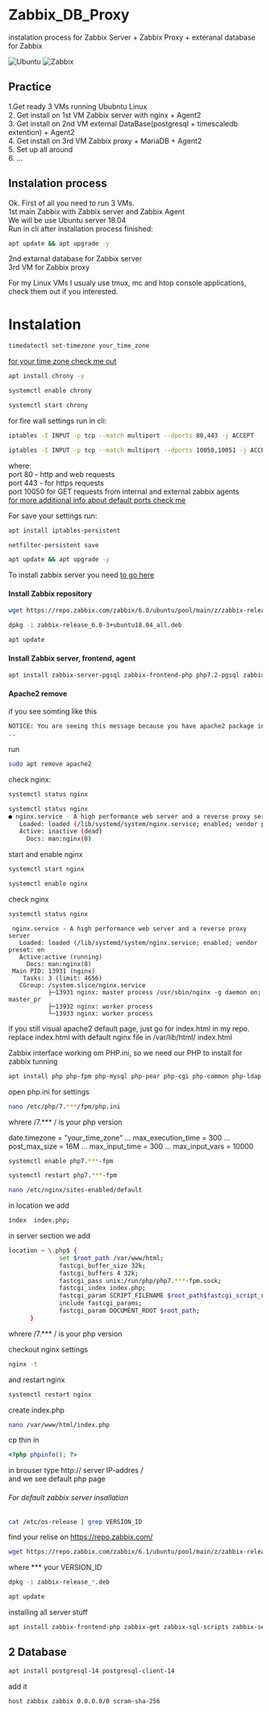 # Zabbix_DB_Proxy
instalation process for Zabbix Server + Zabbix Proxy + exteranal database for Zabbix  

![Ubuntu](https://img.shields.io/badge/Ubuntu-Ubuntu%2018.04%20LTS-orange) ![Zabbix](https://img.shields.io/badge/Zabbix-Zabbix--6.x-red)  

## Practice

1.Get ready 3 VMs running Ububntu Linux  
2. Get install on 1st VM Zabbix server with nginx + Agent2  
3. Get install on 2nd VM external DataBase(postgresql + timescaledb extention) + Agent2  
4. Get install on 3rd VM Zabbix proxy + MariaDB + Agent2  
5. Set up all around  
6. ...  

## Instalation process

Ok. First of all you need to run 3 VMs.  
  1st main Zabbix with Zabbix server and Zabbix Agent    
    We will be use Ubuntu server 18.04   
    Run in cli after installation process finished:  
```bash
apt update && apt upgrade -y
``` 
  2nd extarnal database for Zabbix server  
  3rd VM for Zabbix proxy    
  
 For my Linux VMs I usualy use tmux, mc and htop console applications, check them out if you interested.  
 
 # Instalation
  ```bash 
  timedatectl set-timezone your_time_zone 
  ```
  [for your time zone check me out](https://en.wikipedia.org/wiki/List_of_tz_database_time_zones "time zones")
  
```bash 
apt install chrony -y
```
```bash 
systemctl enable chrony 
```
```bash 
systemctl start chrony 
```

for fire wall settings run in cli:

```bash
iptables -I INPUT -p tcp --match multiport --dports 80,443 -j ACCEPT
```
```bash
iptables -I INPUT -p tcp --match multiport --dports 10050,10051 -j ACCEPT
```
where:  
port 80 - http and  web requests  
port 443  - for https requests  
port 10050 for GET requests from internal and external zabbix agents  
[for more additional info about default ports check me](https://docs.oracle.com/en/storage/tape-storage/sl4000/slklg/default-port-numbers.html "oracle default ports")  

For save your settings run:  
```bash 
apt install iptables-persistent
```
```bash
netfilter-persistent save
```
```bash
apt update && apt upgrade -y
```

To install zabbix server you need [to go here](https://www.zabbix.com/download?zabbix=6.0&os_distribution=ubuntu&os_version=18.04_bionic&db=postgresql&ws=nginx "offical guide to install zabbix")

#### Install Zabbix repository

```bash
wget https://repo.zabbix.com/zabbix/6.0/ubuntu/pool/main/z/zabbix-release/zabbix-release_6.0-3+ubuntu18.04_all.deb
```
```bash
dpkg -i zabbix-release_6.0-3+ubuntu18.04_all.deb
```
```bash
apt update
```
#### Install Zabbix server, frontend, agent
```bash
apt install zabbix-server-pgsql zabbix-frontend-php php7.2-pgsql zabbix-nginx-conf zabbix-sql-scripts zabbix-agent
```
#### Apache2 remove
if you see somting like this
```bash ..  
NOTICE: You are seeing this message because you have apache2 package installed  
..
```
run 
```bash
sudo apt remove apache2
```
check nginx:
```bash
systemctl status nginx
```
```bash
systemctl status nginx
● nginx.service - A high performance web server and a reverse proxy server
   Loaded: loaded (/lib/systemd/system/nginx.service; enabled; vendor preset: en
   Active: inactive (dead)
     Docs: man:nginx(8)
 ```
 start and enable nginx
 ```bash 
 systemctl start nginx 
 ```
 ```bash
 systemctl enable nginx
 ```
 
check nginx
```bash
systemctl status nginx
```
```shell
 nginx.service - A high performance web server and a reverse proxy server
   Loaded: loaded (/lib/systemd/system/nginx.service; enabled; vendor preset: en
   Active:active (running)
     Docs: man:nginx(8)
 Main PID: 13931 (nginx)
    Tasks: 3 (limit: 4656)
   CGroup: /system.slice/nginx.service
           ├─13931 nginx: master process /usr/sbin/nginx -g daemon on; master_pr
           ├─13932 nginx: worker process
           └─13933 nginx: worker process
```
 
if you still visual apache2 default page, just go for index.html in my repo. replace index.html with default nginx file in /var/lib/html/ index.html

Zabbix interface working om PHP.ini, so we need our PHP to install for zabbix tunning
```bash
apt install php php-fpm php-mysql php-pear php-cgi php-common php-ldap php-mbstring php-snmp php-gd php-xml php-bcmath
```
open php.ini for settings  

```bash
nano /etc/php/7.***/fpm/php.ini  
```
whrere /7.*** / is your php version  

date.timezone = "your_time_zone"
...
max_execution_time = 300
...
post_max_size = 16M
...
max_input_time = 300
...
max_input_vars = 10000  
```bash
systemctl enable php7.***-fpm
```
```bash
systemctl restart php7.***-fpm
```

```bash
nano /etc/nginx/sites-enabled/default
```
in location we add  

```bash
index  index.php;
```
in server section we add
```bash
location ~ \.php$ {
              set $root_path /var/www/html;
              fastcgi_buffer_size 32k;
              fastcgi_buffers 4 32k;
              fastcgi_pass unix:/run/php/php7.***-fpm.sock;
              fastcgi_index index.php;
              fastcgi_param SCRIPT_FILENAME $root_path$fastcgi_script_name;
              include fastcgi_params;
              fastcgi_param DOCUMENT_ROOT $root_path;
      }
 ```
   
whrere /7.*** / is your php version

checkout nginx settings 
```bash
nginx -t
```
and restart nginx

```bash
systemctl restart nginx
```

create index.php

```bash
nano /var/www/html/index.php
```
cp thin in

```php
<?php phpinfo(); ?>
```

in brouser type http:// server IP-addres /  
and we see default php page  
###### For default zabbix server insallation

```bash
cat /etc/os-release | grep VERSION_ID
```  
find your relise on https://repo.zabbix.com/

```bash
wget https://repo.zabbix.com/zabbix/6.1/ubuntu/pool/main/z/zabbix-release/***
```  
where *** your VERSION_ID  
```bash
dpkg -i zabbix-release_*.deb
```
```bash
apt update
```
installing all server stuff
```bash
apt install zabbix-frontend-php zabbix-get zabbix-sql-scripts zabbix-server-mysql
```   


## 2 Database

```bash 
apt install postgresql-14 postgresql-client-14
```

add it 
```bash
host zabbix zabbix 0.0.0.0/0 scram-sha-256
```

